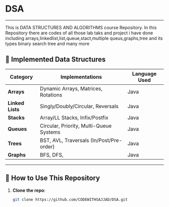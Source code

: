 # DSA
---
This is DATA STRUCTURES AND ALGORITHMS course Repository. In this Repository there are codes of all those lab taks and project i have done including arrays,linkedlist,list,queue,stact,multiple queus,graphs,tree and its types binary search tree and many more

## 🧮 Implemented Data Structures
| Category        | Implementations                          | Language Used |
|-----------------|------------------------------------------|----------------|
| **Arrays**      | Dynamic Arrays, Matrices, Rotations      | Java           |
| **Linked Lists**| Singly/Doubly/Circular, Reversals        | Java           |
| **Stacks**      | Array/LL Stacks, Infix/Postfix           | Java           |
| **Queues**      | Circular, Priority, Multi-Queue Systems  | Java           |
| **Trees**       | BST, AVL, Traversals (In/Post/Pre-order) | Java           |
| **Graphs**      | BFS, DFS,                                | Java           |

---

## 🚀 How to Use This Repository
1. **Clone the repo**:
   ```bash
   git clone https://github.com/CODEWITHSAJJAD/DSA.git
